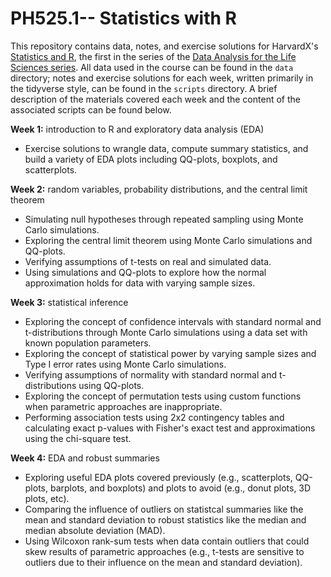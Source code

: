 # PH525.1-- Statistics with R

This repository contains data, notes, and exercise solutions for HarvardX's [Statistics and R](https://www.edx.org/course/statistics-and-r), the first in the series of the [Data Analysis for the Life Sciences series](https://www.edx.org/professional-certificate/harvardx-data-analysis-for-life-sciences).  All data used in the course can be found in the `data` directory; notes and exercise solutions for each week, written primarily in the tidyverse style, can be found in the `scripts` directory.  A brief description of the materials covered each week and the content of the associated scripts can be found below.  

**Week 1:** introduction to R and exploratory data analysis (EDA)

  * Exercise solutions to wrangle data, compute summary statistics, and build a variety of EDA plots including QQ-plots, boxplots, and scatterplots. 
  
**Week 2:** random variables, probability distributions, and the central limit theorem

  * Simulating null hypotheses through repeated sampling using Monte Carlo simulations.
  * Exploring the central limit theorem using Monte Carlo simulations and QQ-plots.  
  * Verifying assumptions of t-tests on real and simulated data.
  * Using simulations and QQ-plots to explore how the normal approximation holds for data with varying sample sizes.
  
**Week 3:** statistical inference

  * Exploring the concept of confidence intervals with standard normal and t-distributions through Monte Carlo simulations using a data set with known population parameters.
  * Exploring the concept of statistical power by varying sample sizes and Type I error rates using Monte Carlo simulations.  
  * Verifying assumptions of normality with standard normal and t-distributions using QQ-plots.
  * Exploring the concept of permutation tests using custom functions when parametric approaches are inappropriate.
  * Performing association tests using 2x2 contingency tables and calculating exact p-values with Fisher's exact test and approximations using the chi-square test.  
  
**Week 4:** EDA and robust summaries

  * Exploring useful EDA plots covered previously (e.g., scatterplots, QQ-plots, barplots, and boxplots) and plots to avoid (e.g., donut plots, 3D plots, etc).
  * Comparing the influence of outliers on statistcal summaries like the mean and standard deviation to robust statistics like the median and median absolute deviation (MAD).  
  * Using Wilcoxon rank-sum tests when data contain outliers that could skew results of parametric approaches (e.g., t-tests are sensitive to outliers due to their influence on the mean and standard deviation). 
